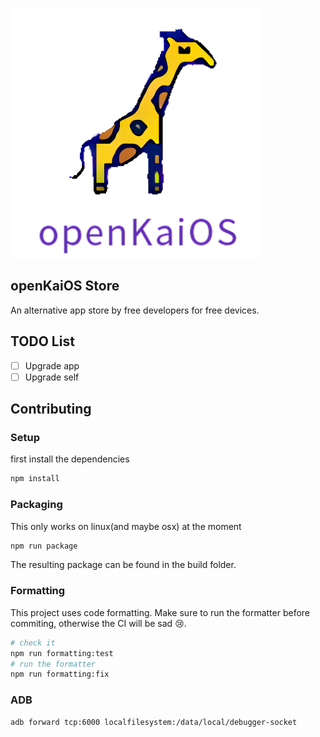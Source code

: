 ![logo](images/icon.png)

## openKaiOS Store

An alternative app store by free developers for free devices.

## TODO List

-   [ ] Upgrade app
-   [ ] Upgrade self

## Contributing

### Setup

first install the dependencies

```sh
npm install
```

### Packaging

This only works on linux(and maybe osx) at the moment

```sh
npm run package
```

The resulting package can be found in the build folder.

### Formatting

This project uses code formatting. Make sure to run the formatter before commiting, otherwise the CI will be sad 😢.

```sh
# check it
npm run formatting:test
# run the formatter
npm run formatting:fix
```

### ADB

```sh
adb forward tcp:6000 localfilesystem:/data/local/debugger-socket
```
